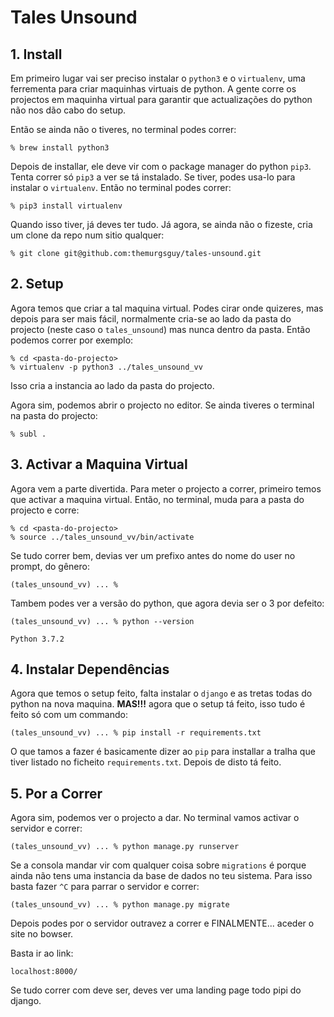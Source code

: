 # Tales Unsound

## 1. Install
Em primeiro lugar vai ser preciso instalar o `python3` e o `virtualenv`, uma ferrementa para
criar maquinhas virtuais de python. A gente corre os projectos em maquinha virtual
para garantir que actualizações do python não nos dão cabo do setup.

Então se ainda não o tiveres, no terminal podes correr:

```
% brew install python3
```

Depois de installar, ele deve vir com o package manager do python `pip3`. Tenta correr só `pip3` a ver se tá instalado. Se tiver, podes usa-lo para instalar o `virtualenv`. Então no terminal podes correr:

```
% pip3 install virtualenv
```
Quando isso tiver, já deves ter tudo. Já agora, se ainda não o fizeste, cria um clone da repo num sitio qualquer:

```
% git clone git@github.com:themurgsguy/tales-unsound.git
```

## 2. Setup
Agora temos que criar a tal maquina virtual. Podes cirar onde quizeres, mas depois para ser mais fácil, normalmente cria-se ao lado da pasta do projecto (neste caso o `tales_unsound`) mas nunca dentro da pasta. Então podemos correr por exemplo:

```
% cd <pasta-do-projecto>
% virtualenv -p python3 ../tales_unsound_vv
```
Isso cria a instancia ao lado da pasta do projecto.

Agora sim, podemos abrir o projecto no editor. Se ainda tiveres o terminal na pasta do projecto:

```
% subl .
```

## 3. Activar a Maquina Virtual
Agora vem a parte divertida. Para meter o projecto a correr, primeiro temos que activar a maquina virtual. Então, no terminal, muda para a pasta do projecto e corre:

```
% cd <pasta-do-projecto>
% source ../tales_unsound_vv/bin/activate
```
Se tudo correr bem, devias ver um prefixo antes do nome do user no prompt, do gênero:

```
(tales_unsound_vv) ... %
```
Tambem podes ver a versão do python, que agora devia ser o 3 por defeito:

```
(tales_unsound_vv) ... % python --version

Python 3.7.2
```

## 4. Instalar Dependências
Agora que temos o setup feito, falta instalar o `django` e as tretas todas do python na nova maquina. **MAS!!!** agora que o setup tá feito, isso tudo é feito só com um commando:

```
(tales_unsound_vv) ... % pip install -r requirements.txt
```
O que tamos a fazer é basicamente dizer ao `pip` para installar a tralha que tiver listado no ficheito `requirements.txt`. Depois de disto tá feito.

## 5. Por a Correr
Agora sim, podemos ver o projecto a dar. No terminal vamos activar o servidor e correr:

```
(tales_unsound_vv) ... % python manage.py runserver
```

Se a consola mandar vir com qualquer coisa sobre `migrations` é porque ainda não tens uma instancia da base de dados no teu sistema. Para isso basta fazer `^C` para parrar o servidor e correr:

```
(tales_unsound_vv) ... % python manage.py migrate
```
Depois podes por o servidor outravez a correr e FINALMENTE... aceder o site no bowser.

Basta ir ao link:
```
localhost:8000/
```
Se tudo correr com deve ser, deves ver uma landing page todo pipi do django.
